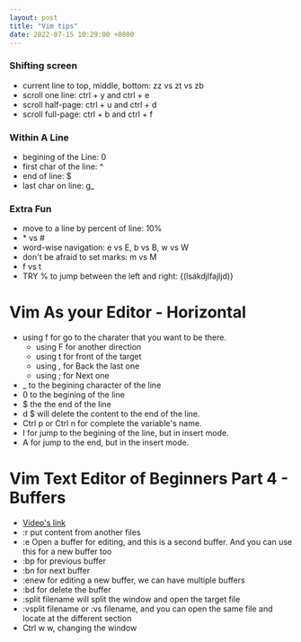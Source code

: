 ```yaml
---
layout: post
title: "Vim tips"
date: 2022-07-15 10:29:00 +0800
---
```


### Shifting screen
* current line to top, middle, bottom: zz vs zt vs zb
* scroll one line: ctrl + y and ctrl + e
* scroll half-page: ctrl + u and ctrl + d
* scroll full-page: ctrl + b and ctrl + f

### Within A Line
* begining of the Line: 0
* first char of the line: ^
* end of line: $
* last char on line: g_

### Extra Fun
* move to a line by percent of line: 10%
* \* vs #
* word-wise navigation: e vs E, b vs B, w vs W
* don't be afraid to set marks: m vs M
* f vs t
* TRY % to jump between the left and right: {(lsakdjlfajljd)}

# Vim As your Editor - Horizontal 
* using f for go to the charater that you want to be there.
    * using F for another direction
    * using t for front of the target
    * using , for Back the last one
    * using ; for Next one
* _ to the begining character of the line
* 0 to the begining of the line
* $ the the end of the line
* d $ will delete the content to the end of the line.
* Ctrl p or Ctrl n for complete the variable's name.
* I for jump to the begining of the line, but in insert mode.
* A for jump to the end, but in the insert mode.

# Vim Text Editor of Beginners Part 4 - Buffers 
* [Video's link](https://www.youtube.com/watch?v=hDw0nqRfBts)
* :r put content from another files
* :e Open a buffer for editing, and this is a second buffer. And you can use this for a new buffer too
* :bp for previous buffer
* :bn for next buffer
* :enew for editing a new buffer, we can have multiple buffers
* :bd for delete the buffer
* :split filename will split the window and open the target file
* :vsplit filename or :vs filename, and you can open the same file and locate at the different section 
* Ctrl w w, changing the window




